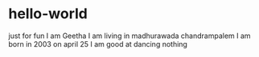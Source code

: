# hello-world
just for fun
I am Geetha
I am living in madhurawada chandrampalem
I am born in 2003 on april 25
I am good at dancing
nothing
